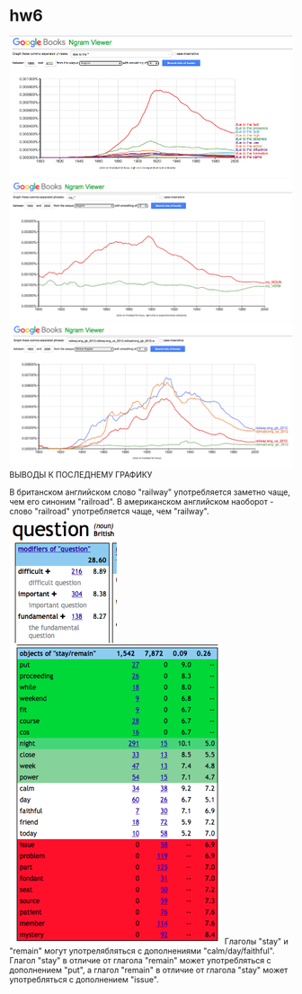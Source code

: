 # hw6
![](https://github.com/daryagerasimenko/hw6/blob/master/Screen%20Shot%202018-04-07%20at%2010.26.26.png?raw=true)
![](https://github.com/daryagerasimenko/hw6/blob/master/Screen%20Shot%202018-04-07%20at%2010.13.23.png?raw=true)
![](https://github.com/daryagerasimenko/hw6/blob/master/Screen%20Shot%202018-04-07%20at%2010.26.12.png?raw=true)
ВЫВОДЫ К ПОСЛЕДНЕМУ ГРАФИКУ

В британском английском слово "railway" употребляется заметно чаще, чем его синоним "railroad". В американском английском наоборот - слово "railroad" употребляется чаще, чем "railway". 
![](https://github.com/daryagerasimenko/hw6/blob/master/Screen%20Shot%202018-04-07%20at%2010.57.47.png?raw=true)
![](https://github.com/daryagerasimenko/hw6/blob/master/Screen%20Shot%202018-04-07%20at%2011.04.55.png?raw=true)
Глаголы "stay" и "remain" могут употрелябляться с дополнениями "calm/day/faithful". Глагол "stay" в отличие от глагола "remain" может употребляться с дополнением "put", а глагол "remain" в отличие от глагола "stay" может употребляться с дополнением "issue". 
